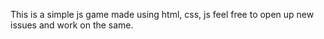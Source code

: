 This is a simple js game made using html, css, js feel free to open up new issues and work on the same.
